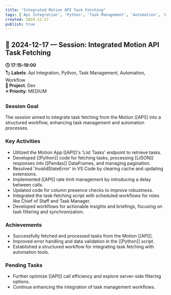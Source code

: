 ```yaml
---
title: "Integrated Motion API Task Fetching"
tags: ['Api Integration', 'Python', 'Task Management', 'Automation', 'Workflow']
created: 2024-12-17
publish: true
---
```


## 📅 2024-12-17 — Session: Integrated Motion API Task Fetching

**🕒 17:15–19:00**  
**🏷️ Labels**: Api Integration, Python, Task Management, Automation, Workflow  
**📂 Project**: Dev  
**⭐ Priority**: MEDIUM  


### Session Goal
The session aimed to integrate task fetching from the Motion [[API]] into a structured workflow, enhancing task management and automation processes.

### Key Activities
- Utilized the Motion App [[API]]'s 'List Tasks' endpoint to retrieve tasks.
- Developed [[Python]] code for fetching tasks, processing [[JSON]] responses into [[Pandas]] DataFrames, and managing pagination.
- Resolved 'InvalidStateError' in VS Code by clearing cache and updating extensions.
- Implemented [[API]] rate limit management by introducing a delay between calls.
- Updated code for column presence checks to improve robustness.
- Integrated the task-fetching script with scheduled workflows for roles like Chief of Staff and Task Manager.
- Developed workflows for actionable insights and briefings, focusing on task filtering and synchronization.

### Achievements
- Successfully fetched and processed tasks from the Motion [[API]].
- Improved error handling and data validation in the [[Python]] script.
- Established a structured workflow for integrating task fetching with automation tools.

### Pending Tasks
- Further optimize [[API]] call efficiency and explore server-side filtering options.
- Continue enhancing the integration of task management workflows.
